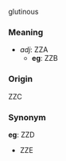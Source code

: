 glutinous
### Meaning
+ _adj_: ZZA
    + __eg__: ZZB

### Origin

ZZC

### Synonym

__eg__: ZZD

+ ZZE


